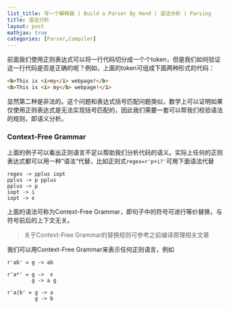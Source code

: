 ```yaml
---
list_title: 写一个解释器 | Build a Parser By Hand | 语法分析 | Parsing
title: 语法分析
layout: post
mathjax: true
categories: [Parser,Compiler]
---
```


前面我们使用正则表达式可以将一行代码切分成一个个token，但是我们如何验证这一行代码是否是正确的呢？例如，上面的token可组成下面两种形式的代码：

```html
<b>This is <i>my</i> webpage!</b>
<b>This is <i> my</b> webpage!</i>
```

显然第二种是非法的。这个问题和表达式括号匹配问题类似，数学上可以证明如果仅使用正则表达式是无法实现括号匹配的，因此我们需要一套可以帮我们校验语法的规则，即语义分析。

### Context-Free Grammar

上面的例子可以看出正则语言不足以帮助我们分析代码的语义。实际上任何的正则表达式都可以用一种”语法“代替，比如正则式`regex=r'p+i?'`可用下面语法代替

```
regex -> pplus iopt
pplus -> p pplus
pplus -> p
iopt -> i
iopt -> ϵ
```
上面的语法可称为Context-Free Grammar，即句子中的符号可进行等价替换，与符号前后的上下文无关。

> 关于Context-Free Grammar的替换规则可参考之前编译原理相关文章

我们可以用Context-Free Grammar来表示任何正则语言，例如

```
r'ab' = g -> ab

r'a*' = g ->  ϵ
        g -> a g

r'a|b' = g -> a
         g -> b
```